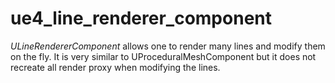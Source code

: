 # ue4_line_renderer_component

*ULineRendererComponent* allows one to render many lines and modify them on the fly. It is very similar to UProceduralMeshComponent but it does not recreate all render proxy when modifying the lines.
